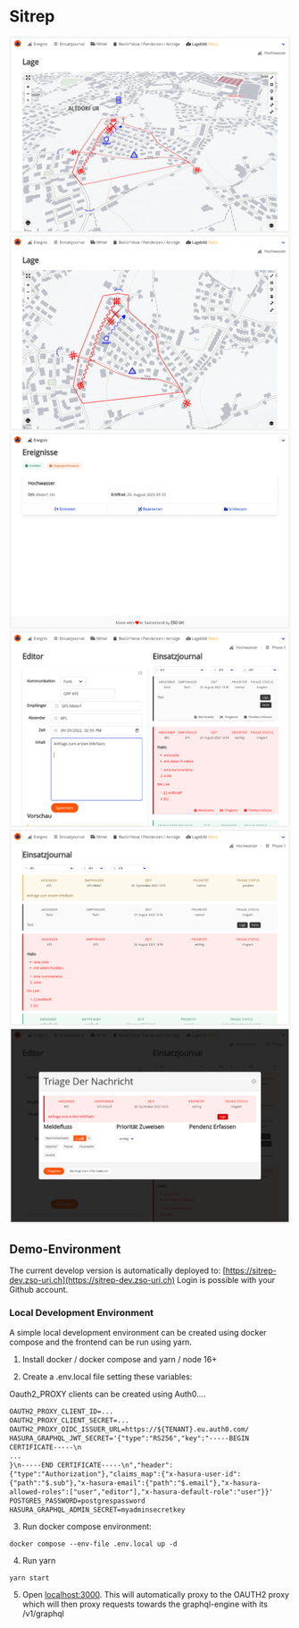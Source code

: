 # Sitrep
![Lage](docs/images/Lage1.png?raw=true "Lage")
![Lage2](docs/images/Lage2.png?raw=true "Lage2")
![Overview](docs/images/IncidentOverview.png?raw=true "Overview")
![Editor](docs/images/MessageEditor.png?raw=true "Message Editor")
![Feed](docs/images/JournalFeed.png?raw=true "Feed")
![Triage](docs/images/Triage.png?raw=true "Triage")

## Demo-Environment

The current develop version is automatically deployed to: [https://sitrep-dev.zso-uri.ch](https://sitrep-dev.zso-uri.ch)
Login is possible with your Github account.

### Local Development Environment

A simple local development environment can be created using docker compose and the frontend can be run using yarn.

1. Install docker / docker compose and yarn / node 16+

2. Create a .env.local file setting these variables:

Oauth2_PROXY clients can be created using Auth0....

```
OAUTH2_PROXY_CLIENT_ID=...
OAUTH2_PROXY_CLIENT_SECRET=...
OAUTH2_PROXY_OIDC_ISSUER_URL=https://${TENANT}.eu.auth0.com/
HASURA_GRAPHQL_JWT_SECRET='{"type":"RS256","key":"-----BEGIN CERTIFICATE-----\n
...
}\n-----END CERTIFICATE-----\n","header":{"type":"Authorization"},"claims_map":{"x-hasura-user-id":{"path":"$.sub"},"x-hasura-email":{"path":"$.email"},"x-hasura-allowed-roles":["user","editor"],"x-hasura-default-role":"user"}}'
POSTGRES_PASSWORD=postgrespassword
HASURA_GRAPHQL_ADMIN_SECRET=myadminsecretkey
```

3. Run docker compose environment:

```
docker compose --env-file .env.local up -d
```

4. Run yarn

```
yarn start
```

5. Open [localhost:3000](http://localhost:3000/). This will automatically proxy to the OAUTH2 proxy which will then proxy requests towards the graphql-engine with its /v1/graphql
